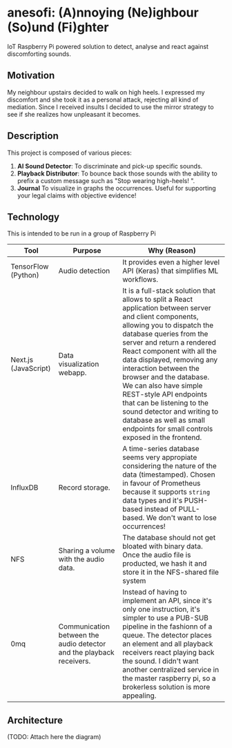 # anesofi: (A)nnoying (Ne)ighbour (So)und (Fi)ghter

IoT Raspberry Pi powered solution to detect, analyse and react against discomforting
sounds.

## Motivation

My neighbour upstairs decided to walk on high heels. I expressed my discomfort and she
took it as a personal attack, rejecting all kind of mediation. Since I received insults
I decided to use the mirror strategy to see if she realizes how unpleasant it becomes.

## Description

This project is composed of various pieces:

1. **AI Sound Detector**: To discriminate and pick-up specific sounds.
2. **Playback Distributor**: To bounce back those sounds with the ability to prefix a
   custom message such as "Stop wearing high-heels! <sound playback>".
3. **Journal** To visualize in graphs the occurrences. Useful for supporting your legal
   claims with objective evidence!

## Technology

This is intended to be run in a group of Raspberry Pi

| Tool | Purpose | Why (Reason) |
|------|---------|-----|
| TensorFlow (Python) | Audio detection | It provides even a higher level API (Keras) that simplifies ML workflows. |
| Next.js (JavaScript) | Data visualization webapp. | It is a full-stack solution that allows to split a React application between server and client components, allowing you to dispatch the database queries from the server and return a rendered React component with all the data displayed, removing any interaction between the browser and the database. We can also have simple REST-style API endpoints that can be listening to the sound detector and writing to database as well as small endpoints for small controls exposed in the frontend. |
| InfluxDB | Record storage. | A time-series database seems very appropiate considering the nature of the data (timestamped). Chosen in favour of Prometheus because it supports `string` data types and it's PUSH-based instead of PULL-based. We don't want to lose occurrences! |
| NFS | Sharing a volume with the audio data. | The database should not get bloated with binary data. Once the audio file is producted, we hash it and store it in the NFS-shared file system |
| 0mq | Communication between the audio detector and the playback receivers. | Instead of having to implement an API, since it's only one instruction, it's simpler to use a PUB-SUB pipeline in the fashionn of a queue. The detector places an element and all playback receivers react playing back the sound. I didn't want another centralized service in the master raspberry pi, so a brokerless solution is more appealing.

## Architecture

(TODO: Attach here the diagram)
